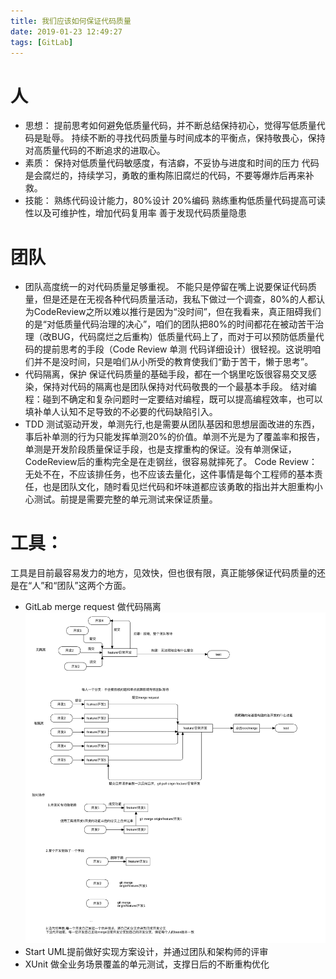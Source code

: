 ```yaml
---
title: 我们应该如何保证代码质量
date: 2019-01-23 12:49:27
tags: [GitLab]
---
```


# 人
- 思想：
提前思考如何避免低质量代码，并不断总结保持初心，觉得写低质量代码是耻辱。
持续不断的寻找代码质量与时间成本的平衡点，保持敬畏心，保持对高质量代码的不断追求的进取心。
- 素质：
保持对低质量代码敏感度，有洁癖，不妥协与进度和时间的压力
代码是会腐烂的，持续学习，勇敢的重构陈旧腐烂的代码，不要等爆炸后再来补救。
- 技能：
熟练代码设计能力，80%设计 20%编码
熟练重构低质量代码提高可读性以及可维护性，增加代码复用率
善于发现代码质量隐患

# 团队
- 团队高度统一的对代码质量足够重视。
不能只是停留在嘴上说要保证代码质量，但是还是在无视各种代码质量活动，我私下做过一个调查，80%的人都认为CodeReview之所以难以推行是因为“没时间”，但在我看来，真正阻碍我们的是“对低质量代码治理的决心”，咱们的团队把80%的时间都花在被动苦干治理（改BUG，代码腐烂之后重构）低质量代码上了，而对于可以预防低质量代码的提前思考的手段（Code Review 单测 代码详细设计）很轻视。这说明咱们并不是没时间，只是咱们从小所受的教育使我们“勤于苦干，懒于思考”。
- 代码隔离，保护
保证代码质量的基础手段，都在一个锅里吃饭很容易交叉感染，保持对代码的隔离也是团队保持对代码敬畏的一个最基本手段。
结对编程：碰到不确定和复杂问题时一定要结对编程，既可以提高编程效率，也可以填补单人认知不足导致的不必要的代码缺陷引入。
- TDD
测试驱动开发，单测先行,也是需要从团队基因和思想层面改进的东西，事后补单测的行为只能发挥单测20%的价值。单测不光是为了覆盖率和报告，单测是开发阶段质量保证手段，也是支撑重构的保证。没有单测保证，CodeReview后的重构完全是在走钢丝，很容易就摔死了。
Code Review：无处不在，不应该排任务，也不应该去量化，这件事情是每个工程师的基本责任，也是团队文化，随时看见烂代码和坏味道都应该勇敢的指出并大胆重构小心测试。前提是需要完整的单元测试来保证质量。

# 工具：
工具是目前最容易发力的地方，见效快，但也很有限，真正能够保证代码质量的还是在“人”和“团队”这两个方面。
- GitLab merge request 做代码隔离
![](/images/code-isolation/FlowchartDiagram1.png)
- Start UML提前做好实现方案设计，并通过团队和架构师的评审
- XUnit 做全业务场景覆盖的单元测试，支撑日后的不断重构优化